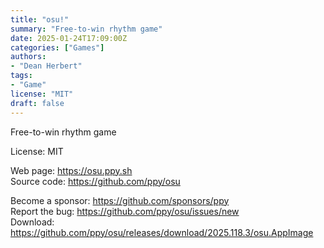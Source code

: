 ```yaml
---
title: "osu!"
summary: "Free-to-win rhythm game"
date: 2025-01-24T17:09:00Z
categories: ["Games"]
authors:
- "Dean Herbert"
tags: 
- "Game"
license: "MIT"
draft: false
---
```


Free-to-win rhythm game

License: MIT

Web page: <https://osu.ppy.sh>  
Source code: <https://github.com/ppy/osu>

Become a sponsor: <https://github.com/sponsors/ppy>  
Report the bug: <https://github.com/ppy/osu/issues/new>  
Download: <https://github.com/ppy/osu/releases/download/2025.118.3/osu.AppImage>

